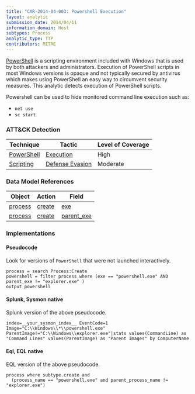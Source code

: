 ```yaml
---
title: "CAR-2014-04-003: Powershell Execution"
layout: analytic
submission_date: 2014/04/11
information_domain: Host
subtypes: Process
analytic_type: TTP
contributors: MITRE
---
```


[PowerShell](https://attack.mitre.org/techniques/T1086/) is a scripting environment included with Windows that is used by both attackers and administrators. Execution of PowerShell scripts in most Windows versions is opaque and not typically secured by antivirus which makes using PowerShell an easy way to circumvent security measures. This analytic detects execution of PowerShell scripts.

Powershell can be used to hide monitored command line execution such as:
-   `net use`
-   `sc start`


### ATT&CK Detection

|Technique|Tactic|Level of Coverage|
|---|---|---|
|[PowerShell](https://attack.mitre.org/techniques/T1086/)|[Execution](https://attack.mitre.org/tactics/TA0002/)|High|
|[Scripting](https://attack.mitre.org/techniques/T1064/)|[Defense Evasion](https://attack.mitre.org/tactics/TA0005/)|Moderate|

### Data Model References

|Object|Action|Field|
|---|---|---|
|[process](/data_model/process) | [create](/data_model/process#create) | [exe](/data_model/process#exe) |
|[process](/data_model/process) | [create](/data_model/process#create) | [parent_exe](/data_model/process#parent_exe) |


### Implementations

#### Pseudocode

Look for versions of `PowerShell` that were not launched interactively.


```
process = search Process:Create
powershell = filter process where (exe == "powershell.exe" AND parent_exe != "explorer.exe" )
output powershell
```


#### Splunk, Sysmon native

Splunk version of the above pseudocode.


```
index=__your_sysmon_index__ EventCode=1 Image="C:\\Windows\\*\\powershell.exe" ParentImage!="C:\\Windows\\explorer.exe"|stats values(CommandLine) as "Command Lines" values(ParentImage) as "Parent Images" by ComputerName
```


#### Eql, EQL native

EQL version of the above pseudocode.


```
process where subtype.create and
  (process_name == "powershell.exe" and parent_process_name != "explorer.exe")    
```



